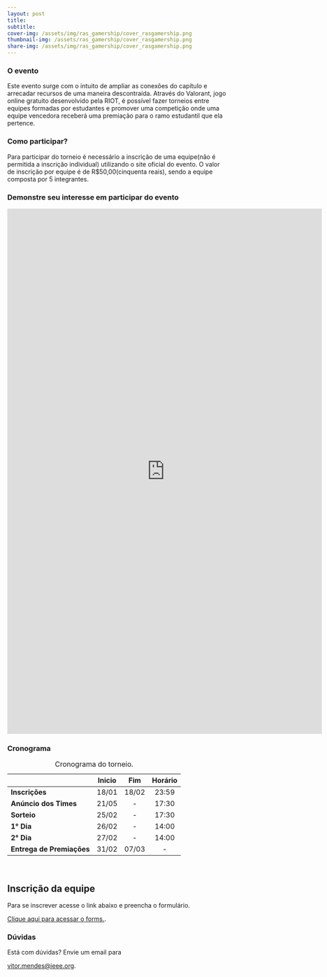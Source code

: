 ```yaml
---
layout: post
title: 
subtitle: 
cover-img: /assets/img/ras_gamership/cover_rasgamership.png
thumbnail-img: /assets/ras_gamership/cover_rasgamership.png
share-img: /assets/img/ras_gamership/cover_rasgamership.png
---
```

### O evento
Este evento surge com o intuito de ampliar as conexões do capítulo e arrecadar recursos de uma maneira descontraída. Através do Valorant, jogo online gratuito desenvolvido pela RIOT, é possível fazer torneios entre equipes formadas por estudantes e promover uma competição onde uma equipe vencedora receberá uma premiação para o ramo estudantil que ela pertence. 

### Como participar?
Para participar do torneio é necessário a inscrição de uma equipe(não é permitida a inscrição individual) utilizando o site oficial do evento. O valor de inscrição por equipe é de R\$50,00(cinquenta reais), sendo a equipe composta por 5 integrantes.

### Demonstre seu interesse em participar do evento
<iframe src="https://docs.google.com/forms/d/e/1FAIpQLSeex5zU3ii5wqKjScrkRwY03XY6-2r3jjtxYIx8y45kmI8J7Q/viewform?embedded=true" width="720" height="1200" frameborder="0" marginheight="0" marginwidth="0">Carregando…</iframe>

### Cronograma

<div id="table:example">
<table>
<caption>Cronograma do torneio.</caption>
<thead>
<tr class="header">
<th style="text-align: left;"><strong></strong></th>
<th style="text-align: center;"><strong>Inicio</strong></th>
<th style="text-align: center;"><strong>Fim</strong></th>
<th style="text-align: center;"><strong>Horário</strong></th>
</tr>
</thead>
<tbody>
<tr class="odd">
<td style="text-align: left;"><strong>Inscrições</strong></td>
<td style="text-align: center;">18/01</td>
<td style="text-align: center;">18/02</td>
<td style="text-align: center;">23:59</td>
</tr>
<tr class="even">
<td style="text-align: left;"><strong>Anúncio dos Times</strong></td>
<td style="text-align: center;">21/05</td>
<td style="text-align: center;">-</td>
<td style="text-align: center;">17:30</td>
</tr>
<tr class="odd">
<td style="text-align: left;"><strong>Sorteio</strong></td>
<td style="text-align: center;">25/02</td>
<td style="text-align: center;">-</td>
<td style="text-align: center;">17:30</td>
</tr>
<tr class="even">
<td style="text-align: left;"><strong>1° Dia</strong></td>
<td style="text-align: center;">26/02</td>
<td style="text-align: center;">-</td>
<td style="text-align: center;">14:00</td>
</tr>
<tr class="odd">
<td style="text-align: left;"><strong>2° Dia</strong></td>
<td style="text-align: center;">27/02</td>
<td style="text-align: center;">-</td>
<td style="text-align: center;">14:00</td>
</tr>
<tr class="even">
<td style="text-align: left;"><strong>Entrega de Premiações</strong></td>
<td style="text-align: center;">31/02</td>
<td style="text-align: center;">07/03</td>
<td style="text-align: center;">-</td>
</tr>
</tbody>
</table>
</div>
<p><br />
</p>


## Inscrição da equipe
Para se inscrever acesse o link abaixo e preencha o formulário.

<p>
<a href="https://forms.gle/UH6mSo399iSizUHt8"
   title="Formulário para inscrição."> Clique aqui para acessar o forms.</a>.
</p>

### Dúvidas
Está com dúvidas? Envie um email para 
<p>
<a href="vitor.mendes@ieee.org"
   title="Email de Vitor."> vitor.mendes@ieee.org</a>.
</p>

